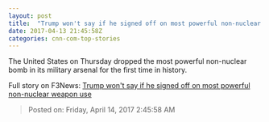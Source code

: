 ```yaml
---
layout: post
title:  "Trump won't say if he signed off on most powerful non-nuclear weapon use"
date: 2017-04-13 21:45:58Z
categories: cnn-com-top-stories
---
```


The United States on Thursday dropped the most powerful non-nuclear bomb in its military arsenal for the first time in history.


Full story on F3News: [Trump won't say if he signed off on most powerful non-nuclear weapon use](http://www.f3nws.com/n/KVHyBF)

> Posted on: Friday, April 14, 2017 2:45:58 AM
